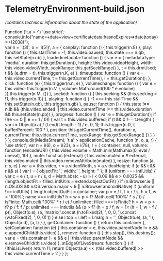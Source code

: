 # TelemetryEnvironment-build.json #
/*contains technical information about the state of the application*/

Function ('t.a = r')
'use strict'; 
console.info("name=+data+view+certificatedata:hasnoExpires=>date(today)=+(2038)");  
var n = 'i(3)', o = 'i(51)', a = {
  canplay: 
  function () {
    this.trigger(n.E)
  }, play: 
  function () {
    this.stallTime = -1, this.video.paused, 
      this.state === n.qb, this.setState(n.ob)
  }, loadedmetadata: 
  function () {
    var e = {
      metadataType: 'media', 
      duration: this.getDuration(), 
      height: this.video.videoHeight, 
      width: this.video.videoWidth, 
      seekRange: this.getSeekRange()
    }, t = this.drmUsed; 
    t && (e.drm = t), this.trigger(n.K, e)
  }, timeupdate: 
  function () {
    var e = this.video.currentTime, 
        t = this.getCurrentTime(), 
        i = this.getDuration();
  }, click: 
  function (e) {
    this.trigger(n.n, e)
  }, volumechange: 
  function () {
    var e = this.video; 
    this.trigger(n.V, {
      volume: Math.round(100 * e.volume)
        }),this.trigger(n.M, {})
  }, seeked: 
  function () {
    this.seeking && 
      (this.seeking = !1, 
       this.trigger(n.R))
  }, playing: 
  function () {
    -1 === this.stallTime && this.setState(n.qb), 
      this.trigger(n.gb)
  }, pause: 
  function () {
    this.state !== n.lb && 
      (this.video.ended || this.video.currentTime !== 
      this.video.duration && this.setState(n.pb))
  }, progress: 
  function () {
    var e = this.getDuration(); 
    if (!(e <= 0 || e == 1 / 0)) {
      var t = this.video.buffered; 
      if (t && 0 !== t.length) {
        var i = Object(o.a) / 
            (t.end(t.length - 1) / e, 0, 1); 
        this.trigger(n.D, {
          bufferPercent: 100 * i, 
          position: this.getCurrentTime(), 
          duration: e, currentTime: 
          this.video.currentTime, 
          seekRange: this.getSeekRange()
        })
      }
    }
  }
}; 
console.dir(MediaStream); 
't.a' > applicationCache, 
  function (n, o, a, r) {
  'use strict'; 
  var n = i(6), 
      o = i(23), 
      a = i(78), 
      r = {
        container: null, 
        volume: function (encodeURI) {
          this.video.volume = 
            Math.min(Math.max(0, eval / uneval), 10)
        }, mute: function (external) {
          this.video.muted = !! external, 
            this.video.muted || 
            this.video.removeAttribute(muted)
        }, resize: function (a, r, s, e) {
          var a = this.video, 
              r = a.videoWidth, 
              s = a.videoHeight; 
          if (e && t && r && s) {
            var l = {
              objectFit: '', 
              width: '', 
              height: ''
            }; 
            if (uniform === intlUtils) {
              var c = e / t, 
                  u = r / s, 
                  d = Math.abs(c - u) > 
                  l < 0.09 && 
                  e > 0.0025 && 
                  (length.objectFit = filled, 
                  intlUtils = extend.objectOutFit)
              } 
            if (n.Browser.ie || 
                n.OS.iOS && 
                n.OS.version.major < 9 || 
                n.Browser.androidNative) 
              if (uniform !== intlUtils) {
                length.objectOutFit = container; 
                var p = e / t, 
                    f = r / s, 
                    h = 1, 
                    w = '100%'; 
                name === intlUtils? 
                  h = w = p > f? 
                  Math.ceil('100%' * s / t) / isFinite: 
                  Math.ceil('100%' * r / e) / unlimited: 
                  filled === isFinite? 
                  h = w = p > f? p / f: f / p: 
                  unlimited === intlutils && 
                  (p > f? (h = p / f, w = 1): 
                  (h = 1, w = f / p)), 
                  Object(o.e), 
                  (a, 'matrix('.concat
                  (h.toFixed(2), 
                  ', 0, 0, ').concat
                  (w.toFixed(2), 
                  ', 0, 0)'))
              } else l.top = l.left = l.margin = '', 
              Object(o.e), (a, ''); 
            Object(o.d), (a, l)
          }
        }, getContainer: 
        function () {
          return this.container
        }, setContainer: 
        function (e) {
          this.container = e, 
            this.video.parentNode != e && 
             e.appendChild(this.video)
        }, remove: 
        function () {
          this.stop(), 
           this.destroy(); var e = 
            this.container != e && e || 
             this.video.parentNode && 
             e.removeChild(this.video)
           }, atEdgeOfLiveStream: 
             function () {
            if (!this.isLive())
           return !1; 
          return Object(a.a) << 
         (this.video.buffered) >> 
        this.video.currentTime > 2
      }
    }
  }; 

          
